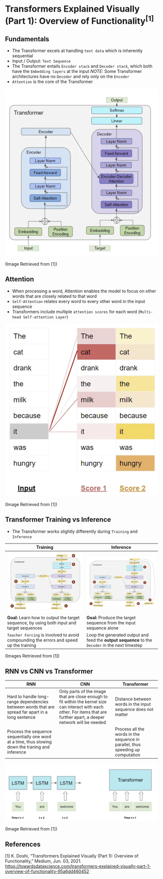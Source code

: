 # Transformers Explained Visually (Part 1): Overview of Functionality<sup>[1]</sup>


## Fundamentals

- The Transformer excels at handling `text data` which is inherently sequential 
- Input / Output: `Text Sequence`
- The Transformer entails `Encoder stack` and `Decoder stack`, which both have the `Embedding layers` at the input
*NOTE:* Some Transformer architectures have no `Decoder` and rely only on the `Encoder`
- `Attention` is the core of the Transformer

![transformer_architecture](./img/transformer_architecture.png)

(Image Retrieved from [1])


## Attention

- When processing a word, Attention enables the model to focus on other words that are closely related to that word
- `Self-Attention` relates every word to every other word in the input sequence
- Transformers include multiple `attention scores` for each word (`Multi-head Self-attention Layer`)

![multiple_attention_scores](./img/multiple_attention_scores.png)

(Image Retrieved from [1])


## Transformer Training vs Inference 

- The Transformer works slightly differently during `Training` and `Inference`

| Training        | Inference        |
| -----------  | -----------  |
| ![training](./img/transformer_training.png) | ![inference](./img/transformer_inference.png) |
| **Goal:** Learn how to output the target sequence, by using both input and target sequences | **Goal:** Produce the target sequence from the input sequence alone |
| `Teacher Forcing` is involved to avoid compounding the errors and speed up the training | Loop the generated output and feed the **output sequence** to the `Decoder` in the next timestep |

(Images Retrieved from [1])


## RNN vs CNN vs Transformer

| RNN        | CNN        | Transformer        |
| -----------  | -----------  | -----------  |
| Hard to handle long-range dependencies between words that are spread far apart in a long sentence | Only parts of the image that are close enough to fit within the kernel size can interact with each other. For items that are further apart, a deeper network will be needed |Distance between words in the input sequence does not matter |
| Process the sequence sequentially one word at a time, thus slowing down the traning and inference |  | Process all the words in the sequence in parallel, thus speeding up computation |

![lstm_vs_transformer](./img/lstm_vs_transformer.png)

(Image Retrieved from [1])


## References
[1] K. Doshi, “Transformers Explained Visually (Part 1): Overview of Functionality,” Medium, Jun. 03, 2021. https://towardsdatascience.com/transformers-explained-visually-part-1-overview-of-functionality-95a6dd460452
